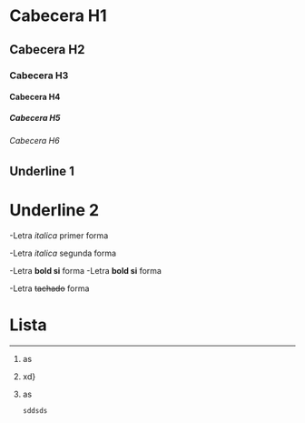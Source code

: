 # Cabecera H1
## Cabecera H2
### Cabecera H3
#### Cabecera H4
##### Cabecera H5
###### Cabecera H6 

Underline 1
----------------

Underline 2
==================


-Letra *italica* primer forma

-Letra _italica_ segunda forma

-Letra **bold si** forma
-Letra __bold si__ forma

-Letra ~~tachado~~ forma

# Lista
----------

1. as
2. xd}
3. as

   ```
   sddsds
   ```


